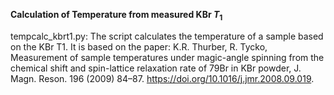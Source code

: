 **Calculation of Temperature from measured KBr $T_{1}$**

tempcalc_kbrt1.py:  The script calculates the temperature of a sample based on the KBr T1.
It is based on the paper: K.R. Thurber, R. Tycko, Measurement of sample temperatures under magic-angle spinning from the chemical shift and spin-lattice relaxation rate of 79Br in KBr powder, J. Magn. Reson. 196 (2009) 84–87. https://doi.org/10.1016/j.jmr.2008.09.019.
